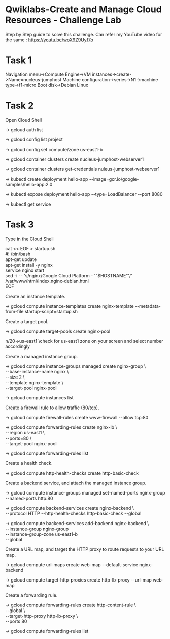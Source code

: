 # Qwiklabs-Create and Manage Cloud Resources - Challenge Lab
Step by Step guide to solve this challenge.
Can refer my YouTube video for the same : https://youtu.be/woX9Z9Uyf7o

# Task 1
Navigation menu->Compute Engine->VM instances->create->Name=nucleus-jumphost 
Machine configuration->series->N1->machine type->f1-micro
Boot disk->Debian Linux

# Task 2
Open Cloud Shell

-> gcloud auth list

-> gcloud config list project

-> gcloud config set compute/zone us-east1-b

-> gcloud container clusters create nucleus-jumphost-webserver1

-> gcloud container clusters get-credentials nuleus-jumphost-webserver1

-> kubectl create deployment hello-app --image=gcr.io/google-samples/hello-app:2.0

-> kubectl expose deployment hello-app --type=LoadBalancer --port 8080

-> kubectl get service

# Task 3
Type in the Cloud Shell

cat << EOF > startup.sh      
#! /bin/bash             
apt-get update               
apt-get install -y nginx           
service nginx start             
sed -i -- 's/nginx/Google Cloud Platform - '"\$HOSTNAME"'/' /var/www/html/index.nginx-debian.html              
EOF          

Create an instance template.

-> gcloud compute instance-templates create nginx-template --metadata-from-file startup-script=startup.sh

Create a target pool.

-> gcloud compute target-pools create nginx-pool

n/20->us-east1                    \\check for us-east1 zone on your screen and select number accordingly

Create a managed instance group.

-> gcloud compute instance-groups managed create nginx-group \     
--base-instance-name nginx \          
--size 2 \          
--template nginx-template \          
--target-pool nginx-pool            

-> gcloud compute instances list

Create a firewall rule to allow traffic (80/tcp).

-> gcloud compute firewall-rules create www-firewall --allow tcp:80

-> gcloud compute forwarding-rules create nginx-lb \         
--region us-east1 \       
--ports=80 \      
--target-pool nginx-pool      

-> gcloud compute forwarding-rules list

Create a health check.

-> gcloud compute http-health-checks create http-basic-check

Create a backend service, and attach the managed instance group.

-> gcloud compute instance-groups managed set-named-ports nginx-group --named-ports http:80

-> gcloud compute backend-services create nginx-backend \             
--protocol HTTP --http-health-checks http-basic-check --global

-> gcloud compute backend-services add-backend nginx-backend \                    
--instance-group nginx-group \
--instance-group-zone us-east1-b \
--global

Create a URL map, and target the HTTP proxy to route requests to your URL map.

-> gcloud compute url-maps create web-map --default-service nginx-backend

-> gcloud compute target-http-proxies create http-lb-proxy --url-map web-map

Create a forwarding rule.

-> gcloud compute forwarding-rules create http-content-rule \              
--global \                  
--target-http-proxy http-lb-proxy \                 
--ports 80           

-> gcloud compute forwarding-rules list
